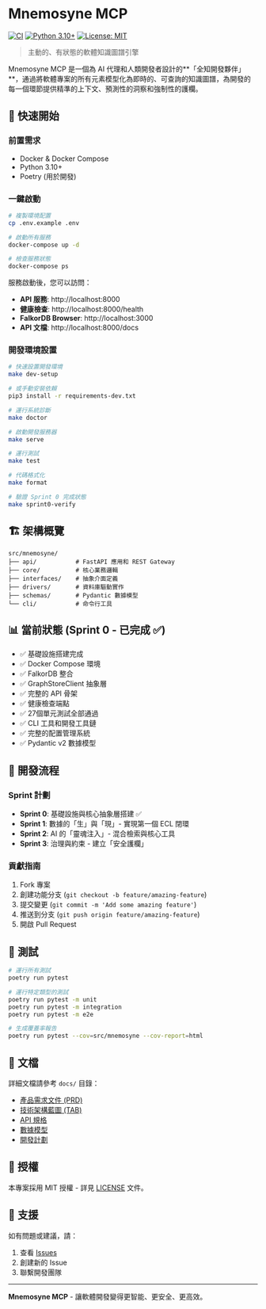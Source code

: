 # Mnemosyne MCP

[![CI](https://github.com/MumuTW/Mnemosyne-mcp/workflows/CI/badge.svg)](https://github.com/MumuTW/Mnemosyne-mcp/actions)
[![Python 3.10+](https://img.shields.io/badge/python-3.10+-blue.svg)](https://www.python.org/downloads/)
[![License: MIT](https://img.shields.io/badge/License-MIT-yellow.svg)](https://opensource.org/licenses/MIT)

> 主動的、有狀態的軟體知識圖譜引擎

Mnemosyne MCP 是一個為 AI 代理和人類開發者設計的**「全知開發夥伴」**，通過將軟體專案的所有元素模型化為即時的、可查詢的知識圖譜，為開發的每一個環節提供精準的上下文、預測性的洞察和強制性的護欄。

## 🚀 快速開始

### 前置需求

- Docker & Docker Compose
- Python 3.10+
- Poetry (用於開發)

### 一鍵啟動

```bash
# 複製環境配置
cp .env.example .env

# 啟動所有服務
docker-compose up -d

# 檢查服務狀態
docker-compose ps
```

服務啟動後，您可以訪問：

- **API 服務**: http://localhost:8000
- **健康檢查**: http://localhost:8000/health
- **FalkorDB Browser**: http://localhost:3000
- **API 文檔**: http://localhost:8000/docs

### 開發環境設置

```bash
# 快速設置開發環境
make dev-setup

# 或手動安裝依賴
pip3 install -r requirements-dev.txt

# 運行系統診斷
make doctor

# 啟動開發服務器
make serve

# 運行測試
make test

# 代碼格式化
make format

# 驗證 Sprint 0 完成狀態
make sprint0-verify
```

## 🏗️ 架構概覽

```
src/mnemosyne/
├── api/           # FastAPI 應用和 REST Gateway
├── core/          # 核心業務邏輯
├── interfaces/    # 抽象介面定義
├── drivers/       # 資料庫驅動實作
├── schemas/       # Pydantic 數據模型
└── cli/           # 命令行工具
```

## 📊 當前狀態 (Sprint 0 - 已完成 ✅)

- ✅ 基礎設施搭建完成
- ✅ Docker Compose 環境
- ✅ FalkorDB 整合
- ✅ GraphStoreClient 抽象層
- ✅ 完整的 API 骨架
- ✅ 健康檢查端點
- ✅ 27個單元測試全部通過
- ✅ CLI 工具和開發工具鏈
- ✅ 完整的配置管理系統
- ✅ Pydantic v2 數據模型

## 🔄 開發流程

### Sprint 計劃

- **Sprint 0**: 基礎設施與核心抽象層搭建 ✅
- **Sprint 1**: 數據的「生」與「現」- 實現第一個 ECL 閉環
- **Sprint 2**: AI 的「靈魂注入」- 混合檢索與核心工具  
- **Sprint 3**: 治理與約束 - 建立「安全護欄」

### 貢獻指南

1. Fork 專案
2. 創建功能分支 (`git checkout -b feature/amazing-feature`)
3. 提交變更 (`git commit -m 'Add some amazing feature'`)
4. 推送到分支 (`git push origin feature/amazing-feature`)
5. 開啟 Pull Request

## 🧪 測試

```bash
# 運行所有測試
poetry run pytest

# 運行特定類型的測試
poetry run pytest -m unit
poetry run pytest -m integration
poetry run pytest -m e2e

# 生成覆蓋率報告
poetry run pytest --cov=src/mnemosyne --cov-report=html
```

## 📝 文檔

詳細文檔請參考 `docs/` 目錄：

- [產品需求文件 (PRD)](docs/DEVELOPEMENT/PRD.md)
- [技術架構藍圖 (TAB)](docs/DEVELOPEMENT/TAB.md)
- [API 規格](docs/DEVELOPEMENT/API.md)
- [數據模型](docs/DEVELOPEMENT/data_schema.md)
- [開發計劃](docs/DEVELOPEMENT/mvp_sprint.md)

## 📄 授權

本專案採用 MIT 授權 - 詳見 [LICENSE](LICENSE) 文件。

## 🤝 支援

如有問題或建議，請：

1. 查看 [Issues](https://github.com/your-org/mnemosyne-mcp/issues)
2. 創建新的 Issue
3. 聯繫開發團隊

---

**Mnemosyne MCP** - 讓軟體開發變得更智能、更安全、更高效。
